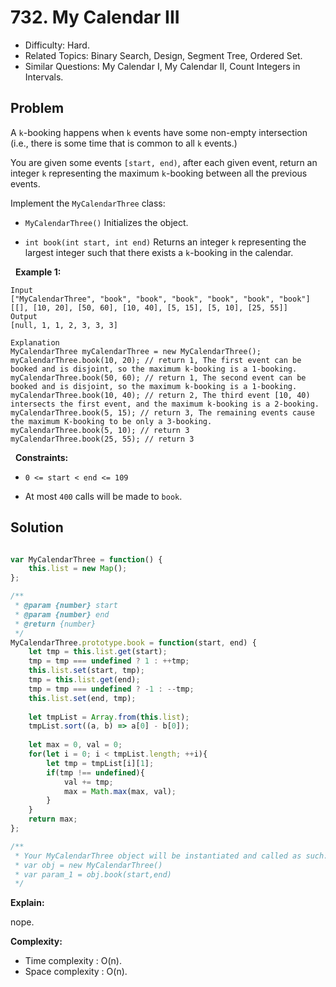 # 732. My Calendar III

- Difficulty: Hard.
- Related Topics: Binary Search, Design, Segment Tree, Ordered Set.
- Similar Questions: My Calendar I, My Calendar II, Count Integers in Intervals.

## Problem

A ```k```-booking happens when ```k``` events have some non-empty intersection (i.e., there is some time that is common to all ```k``` events.)

You are given some events ```[start, end)```, after each given event, return an integer ```k``` representing the maximum ```k```-booking between all the previous events.

Implement the ```MyCalendarThree``` class:


	
- ```MyCalendarThree()``` Initializes the object.
	
- ```int book(int start, int end)``` Returns an integer ```k``` representing the largest integer such that there exists a ```k```-booking in the calendar.


 
**Example 1:**

```
Input
["MyCalendarThree", "book", "book", "book", "book", "book", "book"]
[[], [10, 20], [50, 60], [10, 40], [5, 15], [5, 10], [25, 55]]
Output
[null, 1, 1, 2, 3, 3, 3]

Explanation
MyCalendarThree myCalendarThree = new MyCalendarThree();
myCalendarThree.book(10, 20); // return 1, The first event can be booked and is disjoint, so the maximum k-booking is a 1-booking.
myCalendarThree.book(50, 60); // return 1, The second event can be booked and is disjoint, so the maximum k-booking is a 1-booking.
myCalendarThree.book(10, 40); // return 2, The third event [10, 40) intersects the first event, and the maximum k-booking is a 2-booking.
myCalendarThree.book(5, 15); // return 3, The remaining events cause the maximum K-booking to be only a 3-booking.
myCalendarThree.book(5, 10); // return 3
myCalendarThree.book(25, 55); // return 3
```

 
**Constraints:**


	
- ```0 <= start < end <= 109```
	
- At most ```400``` calls will be made to ```book```.



## Solution

```javascript

var MyCalendarThree = function() {
    this.list = new Map();
};

/** 
 * @param {number} start 
 * @param {number} end
 * @return {number}
 */
MyCalendarThree.prototype.book = function(start, end) {
    let tmp = this.list.get(start);
    tmp = tmp === undefined ? 1 : ++tmp;
    this.list.set(start, tmp);
    tmp = this.list.get(end);
    tmp = tmp === undefined ? -1 : --tmp;
    this.list.set(end, tmp);
    
    let tmpList = Array.from(this.list);
    tmpList.sort((a, b) => a[0] - b[0]);
    
    let max = 0, val = 0;
    for(let i = 0; i < tmpList.length; ++i){
        let tmp = tmpList[i][1];
        if(tmp !== undefined){
            val += tmp;
            max = Math.max(max, val);
        }
    }
    return max;
};

/** 
 * Your MyCalendarThree object will be instantiated and called as such:
 * var obj = new MyCalendarThree()
 * var param_1 = obj.book(start,end)
 */
```

**Explain:**

nope.

**Complexity:**

* Time complexity : O(n).
* Space complexity : O(n).
